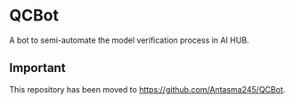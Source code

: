 # QCBot
A bot to semi-automate the model verification process in AI HUB.

## Important
This repository has been moved to https://github.com/Antasma245/QCBot.
